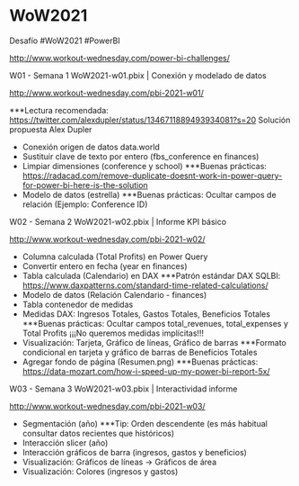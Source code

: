 # WoW2021
Desafío #WoW2021 #PowerBI

http://www.workout-wednesday.com/power-bi-challenges/

W01 - Semana 1 WoW2021-w01.pbix | Conexión y modelado de datos

http://www.workout-wednesday.com/pbi-2021-w01/

***Lectura recomendada: https://twitter.com/alexdupler/status/1346711889493934081?s=20 Solución propuesta Alex Dupler

- Conexión origen de datos data.world
- Sustituir clave de texto por entero (fbs_conference en finances)
- Limpiar dimensiones (conference y school) ***Buenas prácticas: https://radacad.com/remove-duplicate-doesnt-work-in-power-query-for-power-bi-here-is-the-solution
- Modelo de datos (estrella) ***Buenas prácticas: Ocultar campos de relación (Ejemplo: Conference ID)

W02 - Semana 2 WoW2021-w02.pbix | Informe KPI básico

http://www.workout-wednesday.com/pbi-2021-w02/

- Columna calculada (Total Profits) en Power Query
- Convertir entero en fecha (year en finances)
- Tabla calculada (Calendario) en DAX ***Patrón estándar DAX SQLBI: https://www.daxpatterns.com/standard-time-related-calculations/
- Modelo de datos (Relación Calendario - finances)
- Tabla contenedor de medidas
- Medidas DAX: Ingresos Totales, Gastos Totales, Beneficios Totales ***Buenas prácticas: Ocultar campos total_revenues, total_expenses y Total Profits ¡¡¡No queremos medidas implícitas!!!
- Visualización: Tarjeta, Gráfico de líneas, Gráfico de barras ***Formato condicional en tarjeta y gráfico de barras de Beneficios Totales
- Agregar fondo de página (Resumen.png) ***Buenas prácticas: https://data-mozart.com/how-i-speed-up-my-power-bi-report-5x/

W03 - Semana 3 WoW2021-w03.pbix | Interactividad informe

http://www.workout-wednesday.com/pbi-2021-w03/

- Segmentación (año) ***Tip: Orden descendente (es más habitual consultar datos recientes que históricos)
- Interacción slicer (año)
- Interacción gráficos de barra (ingresos, gastos y beneficios)
- Visualización: Gráficos de líneas -> Gráficos de área
- Visualización: Colores (ingresos y gastos)

